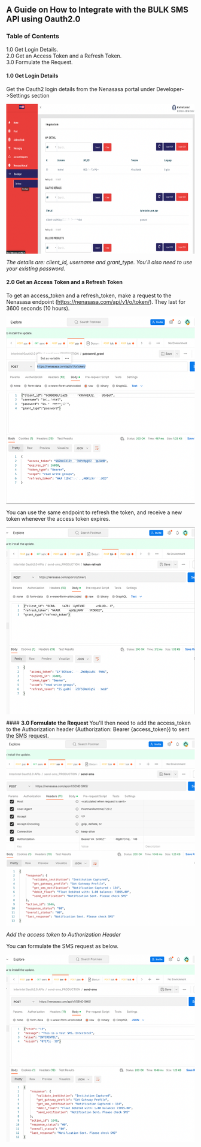 ## A Guide on How to Integrate with the BULK SMS API using Oauth2.0 ##

### Table of Contents
1.0 Get Login Details.  
2.0 Get an Access Token and a Refresh Token.  
3.0 Formulate the Request.

#### <b> 1.0 Get Login Details </b>

Get the Oauth2 login details from the Nenasasa portal under Developer->Settings section 

<p align="center" width="100%">
<img src="images/nenasasa_portal.png" width="700px" height="400px" alt="Nenasasa Portal" style="display:block;margin-left:auto;margin-right:auto;">
</p>

<i>The details are: client_id, username and grant_type. You'll also need to use your existing password.</i>

#### <b> 2.0 Get an Access Token and a Refresh Token </b>
To get an access_token and a refresh_token, make a request to the Nenasasa endpoint (https://nenasasa.com/api/v1/o/token/). They last for 3600 seconds (10 hours). 
<p align="center">
<img src="images/get_access_token.png"  width="700px" height="500px" alt="Get Access Token"  style="display:block; margin-left:auto; margin-right:auto;">
</p>

You can use the same endpoint to refresh the token, and receive a new token whenever the access token expires.
<p align="center">
<img src="images/refresh_token.png" width="700px" height="500px" style="display:block; margin-left:auto; margin-right:auto;" alt="Refresh Token">
</p>
#### <b> 3.0 Formulate the Request </b>
You'll then need to add the access_token to the Authorization header (Authorization: Bearer {access_token}) to sent the SMS request.
 <img src="images/configure_token.png" width="700px" height="500px" style="display:block; margin-left:auto; margin-right:auto;" alt="Add access token to Authorization Header">
 
 <i>Add the access token to Authorization Header </i>
 
 You can formulate the SMS request as below.
 
 <img src="images/send_bulk_sms.png" width="700px" height="500px" style="display:block; margin-left:auto; margin-right:auto;" alt="Send SMS using SEND SMS endpoint">

